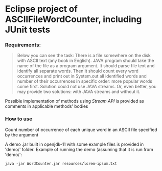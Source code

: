 # Eclipse project of ASCIIFileWordCounter, including JUnit tests

### Requirements:

>Below you can see the task:
>There is a file somewhere on the disk with ASCII text (any book in English).
>JAVA program should take the name of the file as a program argument.
>It should parse file text and identify all separate words.
>Then it should count every word occurrences and print out in System.out all identified words and number of their occurrences in specific order: more popular words come first.
>Solution could not use JAVA streams. Or, even better, you may provide two solutions: with JAVA streams and without it.

Possible implementation of methods using *Stream API* is provided as comments in applicable methods' bodies

### How to use

Count number of occurrence of each unique word in an ASCII file specified by the argument

A demo .jar built in openjdk-11 with some example files is provided in 'demo/' folder. Example of running the demo (assuming that it is run from 'demo/':
```shell
java -jar WordCounter.jar resources/lorem-ipsum.txt
```
